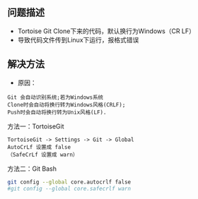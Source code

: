 ## 问题描述

* Tortoise Git Clone下来的代码，默认换行为Windows（CR LF）
* 导致代码文件传到Linux下运行，报格式错误

## 解决方法

* 原因：

```
Git 会自动识别系统;若为Windows系统
Clone时会自动将换行转为Windows风格(CRLF);
Push时会自动将换行转为Unix风格(LF).
```

方法一：TortoiseGit

```
TortoiseGit -> Settings -> Git -> Global
AutoCrLf 设置成 false
（SafeCrLf 设置成 warn）
```

方法二：Git Bash

```bash
git config --global core.autocrlf false
#git config --global core.safecrlf warn
```





